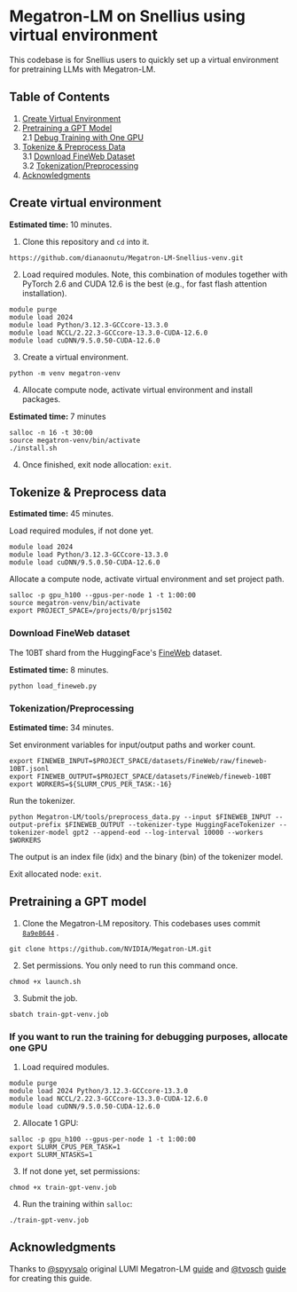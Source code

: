 # Megatron-LM on Snellius using virtual environment

This codebase is for Snellius users to quickly set up a virtual environment for pretraining LLMs with Megatron-LM.

## Table of Contents

1. [Create Virtual Environment](#create-virtual-environment)  
2. [Pretraining a GPT Model](#pretraining-a-gpt-model)  
   2.1 [Debug Training with One GPU](#if-you-want-to-run-the-training-for-debugging-purposes-allocate-one-gpu)  
3. [Tokenize & Preprocess Data](#tokenize--preprocess-data)  
   3.1 [Download FineWeb Dataset](#download-fineweb-dataset)  
   3.2 [Tokenization/Preprocessing](#tokenizationpreprocessing)  
4. [Acknowledgments](#acknowledgments)

## Create virtual environment 
**Estimated time:** 10 minutes.
1. Clone this repository and `cd` into it.
```
https://github.com/dianaonutu/Megatron-LM-Snellius-venv.git
```
2. Load required modules. Note, this combination of modules together with PyTorch 2.6 and CUDA 12.6 is the best (e.g., for fast flash attention installation).
```
module purge
module load 2024
module load Python/3.12.3-GCCcore-13.3.0
module load NCCL/2.22.3-GCCcore-13.3.0-CUDA-12.6.0
module load cuDNN/9.5.0.50-CUDA-12.6.0
```
3. Create a virtual environment. 
```
python -m venv megatron-venv
```
4. Allocate compute node, activate virtual environment and install packages.

**Estimated time:** 7 minutes
```
salloc -n 16 -t 30:00
source megatron-venv/bin/activate
./install.sh
```
4. Once finished, exit node allocation: `exit`.

## Tokenize & Preprocess data
**Estimated time:** 45 minutes.

Load required modules, if not done yet.
```
module load 2024
module load Python/3.12.3-GCCcore-13.3.0
module load cuDNN/9.5.0.50-CUDA-12.6.0
```
Allocate a compute node, activate virtual environment and set project path.
```
salloc -p gpu_h100 --gpus-per-node 1 -t 1:00:00
source megatron-venv/bin/activate
export PROJECT_SPACE=/projects/0/prjs1502
```

### Download FineWeb dataset

The 10BT shard from the HuggingFace's [FineWeb](https://huggingface.co/datasets/HuggingFaceFW/fineweb) dataset.

**Estimated time:** 8 minutes.
```
python load_fineweb.py
```

### Tokenization/Preprocessing

**Estimated time:** 34 minutes.

Set environment variables for input/output paths and worker count.
```
export FINEWEB_INPUT=$PROJECT_SPACE/datasets/FineWeb/raw/fineweb-10BT.jsonl
export FINEWEB_OUTPUT=$PROJECT_SPACE/datasets/FineWeb/fineweb-10BT
export WORKERS=${SLURM_CPUS_PER_TASK:-16}
```
Run the tokenizer.
```
python Megatron-LM/tools/preprocess_data.py --input $FINEWEB_INPUT --output-prefix $FINEWEB_OUTPUT --tokenizer-type HuggingFaceTokenizer --tokenizer-model gpt2 --append-eod --log-interval 10000 --workers $WORKERS
```
The output is an index file (idx) and the binary (bin) of the tokenizer model.

Exit allocated node: `exit`.

## Pretraining a GPT model
1. Clone the Megatron-LM repository. This codebases uses commit [`8a9e8644`](https://github.com/NVIDIA/Megatron-LM/commit/8a9e8644) .
```
git clone https://github.com/NVIDIA/Megatron-LM.git
```
2. Set permissions. You only need to run this command once.
```
chmod +x launch.sh
```
3. Submit the job.
```
sbatch train-gpt-venv.job
```

### If you want to run the training for debugging purposes, allocate one GPU
1. Load required modules.
```
module purge
module load 2024 Python/3.12.3-GCCcore-13.3.0
module load NCCL/2.22.3-GCCcore-13.3.0-CUDA-12.6.0 
module load cuDNN/9.5.0.50-CUDA-12.6.0
```
2. Allocate 1 GPU:
```
salloc -p gpu_h100 --gpus-per-node 1 -t 1:00:00
export SLURM_CPUS_PER_TASK=1
export SLURM_NTASKS=1
```
3. If not done yet, set permissions:
```
chmod +x train-gpt-venv.job
```
4. Run the training within `salloc`:
```
./train-gpt-venv.job
```

## Acknowledgments
Thanks to [@spyysalo](https://github.com/spyysalo) original LUMI Megatron-LM [guide](https://github.com/spyysalo/lumi-fineweb-replication) and [@tvosch](https://github.com/tvosch) [guide](https://github.com/SURF-ML/Megatron-LM-Snellius) for creating this guide. 
